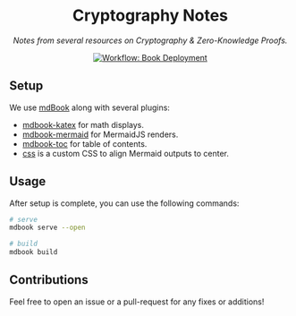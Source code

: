 <p align="center">
  <h1 align="center">
    Cryptography Notes
  </h1>
  <p align="center"><i>Notes from several resources on Cryptography & Zero-Knowledge Proofs.</i></p>
</p>

<p align="center"> 
    <a href="crypto.erhant.me" target="_blank">
        <img alt="Workflow: Book Deployment" src="https://github.com/erhant/crypto-notes/actions/workflows/deploy-book.yml/badge.svg?branch=master">
    </a>
</p>

## Setup

We use [mdBook](https://github.com/rust-lang/mdBook) along with several plugins:

- [mdbook-katex](https://github.com/lzanini/mdbook-katex) for math displays.
- [mdbook-mermaid](https://github.com/badboy/mdbook-mermaid) for MermaidJS renders.
- [mdbook-toc](https://github.com/badboy/mdbook-toc) for table of contents.
- [css](./custom.css) is a custom CSS to align Mermaid outputs to center.

## Usage

After setup is complete, you can use the following commands:

```sh
# serve
mdbook serve --open

# build
mdbook build
```

## Contributions

Feel free to open an issue or a pull-request for any fixes or additions!
